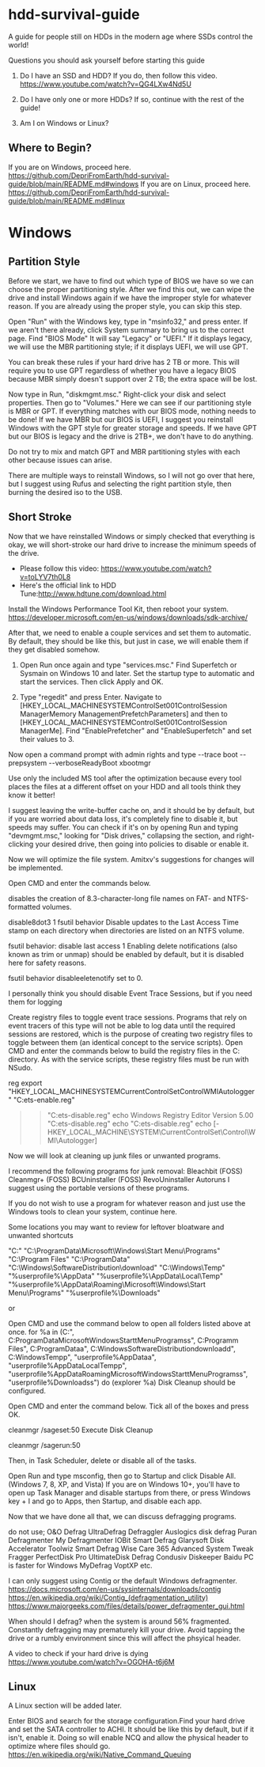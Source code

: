 # hdd-survival-guide
A guide for people still on HDDs in the modern age where SSDs control the world!

Questions you should ask yourself before starting this guide

1. Do I have an SSD and HDD? If you do, then follow this video. https://www.youtube.com/watch?v=QG4LXw4Nd5U

2. Do I have only one or more HDDs? If so, continue with the rest of the guide!

3. Am I on Windows or Linux?

## Where to Begin?
If you are on Windows, proceed here.
https://github.com/DepriFromEarth/hdd-survival-guide/blob/main/README.md#windows
If you are on Linux, proceed here.
https://github.com/DepriFromEarth/hdd-survival-guide/blob/main/README.md#linux

# Windows

## Partition Style
Before we start, we have to find out which type of BIOS we have so we can choose the proper partitioning style.
After we find this out, we can wipe the drive and install Windows again if we have the improper style for whatever reason.
If you are already using the proper style, you can skip this step.

Open "Run" with the Windows key, type in "msinfo32," and press enter. If we aren't there already, click System summary to bring us to the correct page.
Find "BIOS Mode" It will say "Legacy" or "UEFI." If it displays legacy, we will use the MBR partitioning style; if it displays UEFI, we will use GPT.

You can break these rules if your hard drive has 2 TB or more.
This will require you to use GPT regardless of whether you have a legacy BIOS because MBR simply doesn't support over 2 TB; the extra space will be lost.

Now type in Run, "diskmgmt.msc." Right-click your disk and select properties. Then go to "Volumes."
Here we can see if our partitioning style is MBR or GPT. If everything matches with our BIOS mode, nothing needs to be done!
If we have MBR but our BIOS is UEFI, I suggest you reinstall Windows with the GPT style for greater storage and speeds.
If we have GPT but our BIOS is legacy and the drive is 2TB+, we don't have to do anything.

Do not try to mix and match GPT and MBR partitioning styles with each other because issues can arise.

There are multiple ways to reinstall Windows, so I will not go over that here, but I suggest using Rufus and selecting the right partition style, then burning the desired iso to the USB.

## Short Stroke
Now that we have reinstalled Windows or simply checked that everything is okay, we will short-stroke our hard drive to increase the minimum speeds of the drive.
- Please follow this video: https://www.youtube.com/watch?v=toLYV7th0L8
- Here's the official link to HDD Tune:http://www.hdtune.com/download.html

Install the Windows Performance Tool Kit, then reboot your system. https://developer.microsoft.com/en-us/windows/downloads/sdk-archive/

After that, we need to enable a couple services and set them to automatic.
By default, they should be like this, but just in case, we will enable them if they get disabled somehow.

1. Open Run once again and type "services.msc." Find Superfetch or Sysmain on Windows 10 and later.
Set the startup type to automatic and start the services.
Then click Apply and OK.

2. Type "regedit" and press Enter.
Navigate to [HKEY_LOCAL_MACHINESYSTEMControlSet001ControlSession ManagerMemory ManagementPrefetchParameters] and then to [HKEY_LOCAL_MACHINESYSTEMControlSet001ControlSession ManagerMe].
Find "EnablePrefetcher" and "EnableSuperfetch" and set their values to 3.

Now open a command prompt with admin rights and type
--trace boot --prepsystem --verboseReadyBoot xbootmgr

Use only the included MS tool after the optimization because every tool places the files at a different offset on your HDD and all tools think they know it better!

I suggest leaving the write-buffer cache on, and it should be by default, but if you are worried about data loss, it's completely fine to disable it, but speeds may suffer. You can check if it's on by opening Run and typing "devmgmt.msc," looking for "Disk drives," collapsing the section, and right-clicking your desired drive, then going into policies to disable or enable it.

Now we will optimize the file system. Amitxv's suggestions for changes will be implemented.

Open CMD and enter the commands below.

disables the creation of 8.3-character-long file names on FAT- and NTFS-formatted volumes.

disable8dot3 1 fsutil behavior
Disable updates to the Last Access Time stamp on each directory when directories are listed on an NTFS volume.

fsutil behavior: disable last access 1
Enabling delete notifications (also known as trim or unmap) should be enabled by default, but it is disabled here for safety reasons.

fsutil behavior disableeletenotify set to 0.

I personally think you should disable Event Trace Sessions, but if you need them for logging

Create registry files to toggle event trace sessions. Programs that rely on event tracers of this type will not be able to log data until the required sessions are restored, which is the purpose of creating two registry files to toggle between them (an identical concept to the service scripts). Open CMD and enter the commands below to build the registry files in the C: directory. As with the service scripts, these registry files must be run with NSudo.

reg export "HKEY_LOCAL_MACHINESYSTEMCurrentControlSetControlWMIAutologger" "C:ets-enable.reg"
>> "C:ets-disable.reg" echo Windows Registry Editor Version 5.00
>> "C:ets-disable.reg" echo
>> "C:ets-disable.reg" echo [-HKEY_LOCAL_MACHINE\SYSTEM\CurrentControlSet\Control\WMI\Autologger]

Now we will look at cleaning up junk files or unwanted programs.

I recommend the following programs for junk removal:
Bleachbit (FOSS)
Cleanmgr+ (FOSS)
BCUninstaller (FOSS)
RevoUninstaller
Autoruns
I suggest using the portable versions of these programs.

If you do not wish to use a program for whatever reason and just use the Windows tools to clean your system, continue here.

Some locations you may want to review for leftover bloatware and unwanted shortcuts

"C:\"
"C:\ProgramData\Microsoft\Windows\Start Menu\Programs"
"C:\Program Files"
"C:\ProgramData"
"C:\Windows\SoftwareDistribution\download"
"C:\Windows\Temp"
"%userprofile%\AppData"
"%userprofile%\AppData\Local\Temp"
"%userprofile%\AppData\Roaming\Microsoft\Windows\Start Menu\Programs"
"%userprofile%\Downloads"

or

Open CMD and use the command below to open all folders listed above at once.
for %a in (C:\", C:ProgramDataMicrosoftWindowsStarttMenuProgramss", C:Programm Files", C:ProgramDataa", C:WindowsSoftwareDistributiondownloadd", C:WindowsTempp", "userprofile%AppDataa", "userprofile%AppDataLocalTempp", "userprofile%AppDataRoamingMicrosoftWindowsStarttMenuProgramss", "userprofile%Downloadss") do (explorer %a)
Disk Cleanup should be configured.

Open CMD and enter the command below. Tick all of the boxes and press OK.

cleanmgr /sageset:50
Execute Disk Cleanup

cleanmgr /sagerun:50

Then, in Task Scheduler, delete or disable all of the tasks.

Open Run and type msconfig, then go to Startup and click Disable All. (Windows 7, 8, XP, and Vista)
If you are on Windows 10+, you'll have to open up Task Manager and disable startups from there, or press Windows key + I and go to Apps, then Startup, and disable each app.

Now that we have done all that, we can discuss defragging programs.

do not use;
O&O Defrag
UltraDefrag
Defraggler
Auslogics disk defrag
Puran Defragmenter
My Defragmenter
IOBit Smart Defrag
Glarysoft Disk Accelerator
Toolwiz Smart Defrag
Wise Care 365
Advanced System Tweak
Fragger
PerfectDisk Pro
UltimateDisk Defrag
Condusiv Diskeeper
Baidu PC is faster for Windows
MyDefrag
VoptXP
etc.

I can only suggest using Contig or the default Windows defragmenter.
https://docs.microsoft.com/en-us/sysinternals/downloads/contig
https://en.wikipedia.org/wiki/Contig_(defragmentation_utility)
https://www.majorgeeks.com/files/details/power_defragmenter_gui.html

When should I defrag? when the system is around 56% fragmented. Constantly defragging may prematurely kill your drive.
Avoid tapping the drive or a rumbly environment since this will affect the phsyical header.

A video to check if your hard drive is dying https://www.youtube.com/watch?v=OGOHA-t6j6M

## Linux
A Linux section will be added later.

Enter BIOS and search for the storage configuration.Find your hard drive and set the SATA controller to ACHI. It should be like this by default, but if it isn't, enable it. Doing so will enable NCQ and allow the physical header to optimize where files should go. https://en.wikipedia.org/wiki/Native_Command_Queuing
